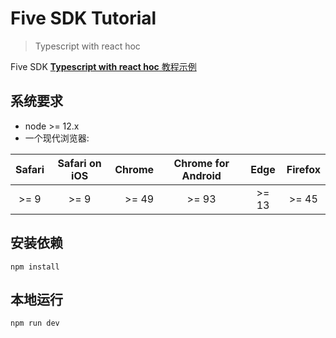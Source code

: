 # Five SDK Tutorial
> Typescript with react hoc

Five SDK [**Typescript with react hoc** 教程示例](https://open-platform.realsee.com/developer/docs/front/3d-space/handbook/react-hoc/get-started/)

## 系统要求

- node >= 12.x
- 一个现代浏览器:

| Safari | Safari on iOS | Chrome | Chrome for Android | Edge  | Firefox |
| :----: | :-----------: | -----: | :----------------: | :---: | :-----: |
|  >= 9  |     >= 9      |  >= 49 |       >= 93        | >= 13 |  >= 45  |

## 安装依赖

```shell
npm install
```

## 本地运行

```shell
npm run dev
```